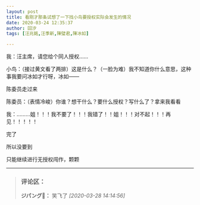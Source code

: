 ```yaml
---
layout: post
title: 看刚才那条试想了一下找小鸟要授权实际会发生的情况
date: 2020-03-24 12:35:37
author: 回汐
tags: [汪兆銘,汪季新,陳璧君,陳冰如]

---
```

我：汪主席，请您给个同人授权……

小鸟：（接过黄文看了两排）这是什么？（一脸为难）我不知道你什么意思，这种事我要问冰如才行呀，冰如——

陈委员走过来

陈委员：（表情冷峻）你谁？想干什么？要什么授权？写什么了？拿来我看看

我：………姐！！！我不要了！！！我错了！！姐！！！对不起！！！再见！！！！！

完了

所以没要到

只能继续进行无授权闯作，颗颗

---
> ### 评论区：
>**ジパング🌸：** 笑飞了  *[2020-03-28 14:14:56]*
>
>

